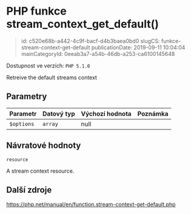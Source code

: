 PHP funkce stream_context_get_default()
================================

> id: c520e68b-a442-4c9f-bacf-d4b3baea0bd0
> slugCS: funkce-stream-context-get-default
> publicationDate: 2019-09-11 10:04:04
> mainCategoryId: 0eeab3a7-a54b-46db-a253-ca6100145648

Dostupnost ve verzích: `PHP 5.1.0`

Retreive the default streams context


Parametry
--------------

| Parametr | Datový typ | Výchozí hodnota | Poznámka |
|-----|-----|-----|-----|
| `$options` | `array` | null |  |


Návratové hodnoty
----------------

`resource`

A stream context resource.

Další zdroje
------------

https://php.net/manual/en/function.stream-context-get-default.php
